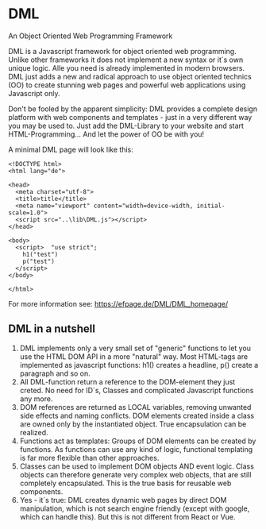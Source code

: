 # DML
An Object Oriented Web Programming Framework

DML is a Javascript framework for object oriented web programming. Unlike other frameworks it does not implement a new syntax or it´s own unique logic. Alle you need is already implemented in modern browsers. DML just adds a new and radical approach to use object oriented technics (OO) to create stunning web pages and powerful web applications using Javascript only. 

Don't be fooled by the apparent simplicity: DML provides a complete design platform with web components and templates - just in a very different way you may be used to. Just add the DML-Library to your website and start HTML-Programming... And let the power of OO be with you!

A minimal DML page will look like this:

```
<!DOCTYPE html>
<html lang="de">

<head>
  <meta charset="utf-8">
  <title>title</title>
  <meta name="viewport" content="width=device-width, initial-scale=1.0">
  <script src="..\lib\DML.js"></script>
</head>

<body>
  <script>  "use strict";
    h1("test")
    p("test")
  </script>
</body>

</html>
```

For more information see: https://efpage.de/DML/DML_homepage/

## DML in a nutshell
1. DML implements only a very small set of "generic" functions to let you use the HTML DOM API in a more "natural" way. Most HTML-tags are implemented as javascript functions: h1() creates a headline, p() create a paragraph and so on.
2. All DML-function return a reference to the DOM-element they just creted. No need for ID´s, Classes and complicated Javascript functions any more.
3. DOM references are returned as LOCAL variables, removing unwanted side effects and naming conflicts. DOM elements created inside a class are owned only by the instantiated object. True encapsulation can be realized.
4. Functions act as templates: Groups of DOM elements can be created by functions. As functions can use any kind of logic, functional templating is far more flexible than other approaches.
5. Classes can be used to implement DOM objects AND event logic. Class objects can therefore generate very complex web objects, that are still completely encapsulated. This is the true basis for reusable web components.
6. Yes - it´s true: DML creates dynamic web pages by direct DOM manipulation, which is not search engine friendly (except with google, which can handle this). But this is not different from React or Vue.  

